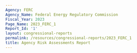 ```yaml
---
Agency: FERC
Agency_Name: Federal Energy Regulatory Commission
Fiscal_Year: 2023
Page_Name: 2023_FERC_1
Report_Id: '1'
layout: congressional-reports
permalink: /resources/congressional-reports/2023_FERC_1
title: Agency Risk Assessments Report
---
```

